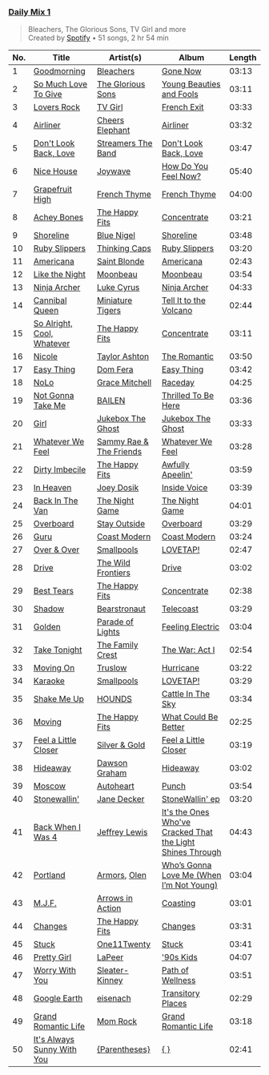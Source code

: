 ### [Daily Mix 1](https://open.spotify.com/playlist/37i9dQZF1E39Gzb56luQni)

> Bleachers, The Glorious Sons, TV Girl and more<br>
> Created by [Spotify](https://open.spotify.com/user/spotify) • 51 songs, 2 hr 54 min

| No. | Title | Artist(s) | Album | Length |
|---|---|---|---|---|
| 1 | [Goodmorning](https://open.spotify.com/track/1K13OsIMc0HLgEJHZoWH78) | [Bleachers](https://open.spotify.com/artist/2eam0iDomRHGBypaDQLwWI) | [Gone Now](https://open.spotify.com/album/10HKbC9lKDHGQvndGck6XJ) | 03:13 |
| 2 | [So Much Love To Give](https://open.spotify.com/track/0wxx3HTXvedmkKM0a19wk6) | [The Glorious Sons](https://open.spotify.com/artist/5CPxrqCStgt6AfI4fLiedH) | [Young Beauties and Fools](https://open.spotify.com/album/7bauAaXGIb5m0O5zliJKwE) | 03:11 |
| 3 | [Lovers Rock](https://open.spotify.com/track/1H7zdcRD0gLGQY0w5ejGgX) | [TV Girl](https://open.spotify.com/artist/0Y6dVaC9DZtPNH4591M42W) | [French Exit](https://open.spotify.com/album/6WrxgVbi9Q96gV8tZMq3FH) | 03:33 |
| 4 | [Airliner](https://open.spotify.com/track/0Jy5pHquEORpow96BnA2Q5) | [Cheers Elephant](https://open.spotify.com/artist/2KpfVM6sB13Tw3osJlgkMi) | [Airliner](https://open.spotify.com/album/2SbDcRScS3tgDEgvhxUvru) | 03:32 |
| 5 | [Don't Look Back, Love](https://open.spotify.com/track/7gU1wVhRlI2IggnBxb2oWr) | [Streamers The Band](https://open.spotify.com/artist/5EW1xu5QCRA0qFKRt6Izv5) | [Don't Look Back, Love](https://open.spotify.com/album/7v9QeuHRo45FVaHwsY66JA) | 03:47 |
| 6 | [Nice House](https://open.spotify.com/track/0GAvMukpDYssdZgMLsSuhx) | [Joywave](https://open.spotify.com/artist/1UfzhwcOR4yfX7yHTPfC9m) | [How Do You Feel Now?](https://open.spotify.com/album/6uSfC7gekwOjvPmTAIwgQR) | 05:40 |
| 7 | [Grapefruit High](https://open.spotify.com/track/0xfveiYa3WtRrKoHHzX8N4) | [French Thyme](https://open.spotify.com/artist/2HgiBJbsjHrVGr7PB9Npuf) | [French Thyme](https://open.spotify.com/album/55Ll3MdieTzKQnzFPiGZTU) | 04:00 |
| 8 | [Achey Bones](https://open.spotify.com/track/3uID7q0TIJR2049Uemxa7r) | [The Happy Fits](https://open.spotify.com/artist/73rPcaYEhBd0UuVZBqqyQJ) | [Concentrate](https://open.spotify.com/album/5UCnciztNUwwv3dMBHzWX7) | 03:21 |
| 9 | [Shoreline](https://open.spotify.com/track/109ViLPfkEingWYPYW7iWq) | [Blue Nigel](https://open.spotify.com/artist/7ri8RX74d3dtvXWSBdU2iI) | [Shoreline](https://open.spotify.com/album/1s6kV6LZWVjRUQiYFrVNsw) | 03:48 |
| 10 | [Ruby Slippers](https://open.spotify.com/track/0dKobYXW0371JYQdSCA6Fe) | [Thinking Caps](https://open.spotify.com/artist/1TBnFRWxRYyLv28SjTw4Ia) | [Ruby Slippers](https://open.spotify.com/album/3KXi13TKXhUNG6copQAnkJ) | 03:20 |
| 11 | [Americana](https://open.spotify.com/track/0gn5haQ6kcw73j0tt6GMap) | [Saint Blonde](https://open.spotify.com/artist/0nLQlvzkknOFtgjAzBCcqq) | [Americana](https://open.spotify.com/album/2GtHM4jn30aiDf5oVudNsq) | 02:43 |
| 12 | [Like the Night](https://open.spotify.com/track/2tDMiXqnTte9VHpvyndcLd) | [Moonbeau](https://open.spotify.com/artist/14vw9s3wtYCDjRzjAEvrmX) | [Moonbeau](https://open.spotify.com/album/6TN2V73KewtB9SyRdVYK4x) | 03:54 |
| 13 | [Ninja Archer](https://open.spotify.com/track/17zxYMbOvazeP3Xou85uen) | [Luke Cyrus](https://open.spotify.com/artist/7eUxT2qrnRN7aRmwmhRSdg) | [Ninja Archer](https://open.spotify.com/album/4iybsCtwuTJcax4fEU9rvZ) | 04:33 |
| 14 | [Cannibal Queen](https://open.spotify.com/track/7BMWunZCzpUdESUgWSuNRa) | [Miniature Tigers](https://open.spotify.com/artist/7xWU2A2lw1xf4zTjKhkrGK) | [Tell It to the Volcano](https://open.spotify.com/album/6LVXJslQ2aT7xyIBnDsXXj) | 02:44 |
| 15 | [So Alright, Cool, Whatever](https://open.spotify.com/track/5NxC33tgrysAEqc62yukdT) | [The Happy Fits](https://open.spotify.com/artist/73rPcaYEhBd0UuVZBqqyQJ) | [Concentrate](https://open.spotify.com/album/5UCnciztNUwwv3dMBHzWX7) | 03:11 |
| 16 | [Nicole](https://open.spotify.com/track/3Wx92MnUSBSPYGpzXipdkY) | [Taylor Ashton](https://open.spotify.com/artist/53t38sKooUEyyENANtticX) | [The Romantic](https://open.spotify.com/album/0RcL6UC5NlnEjd1r9yLYof) | 03:50 |
| 17 | [Easy Thing](https://open.spotify.com/track/7jtWhbOvAbtmZNl6ca6YvE) | [Dom Fera](https://open.spotify.com/artist/2qmjAtWVjMPWHHDdWilU6a) | [Easy Thing](https://open.spotify.com/album/0Uzliyh80coDCoGHkAn5Ov) | 03:42 |
| 18 | [NoLo](https://open.spotify.com/track/5tR4MFnmZKLjY5ccrSPyki) | [Grace Mitchell](https://open.spotify.com/artist/3VjZEaHXvNbCmV5jc0VfZR) | [Raceday](https://open.spotify.com/album/2KhYLcC6aBcnBfjD8N0FWA) | 04:25 |
| 19 | [Not Gonna Take Me](https://open.spotify.com/track/74R7xhfKhgWfCevFkwaLDs) | [BAILEN](https://open.spotify.com/artist/3sYoUB7tAeXO7sOAB8eaII) | [Thrilled To Be Here](https://open.spotify.com/album/03tlaFyvYYWHr16yGL01qZ) | 03:36 |
| 20 | [Girl](https://open.spotify.com/track/63OB8oKmBUUYiRtrRtFCvX) | [Jukebox The Ghost](https://open.spotify.com/artist/0L8jXe7QeS9oYUoXbANmX4) | [Jukebox The Ghost](https://open.spotify.com/album/3K5jW2vkunhourPeQ3DiwV) | 03:33 |
| 21 | [Whatever We Feel](https://open.spotify.com/track/4H9jGVkfJkjc6pWFfn2KSN) | [Sammy Rae & The Friends](https://open.spotify.com/artist/3lFDsTyYNPQc8WzJExnQWn) | [Whatever We Feel](https://open.spotify.com/album/4Qcemk272gcxq9D6ca40Xz) | 03:28 |
| 22 | [Dirty Imbecile](https://open.spotify.com/track/5erGUceK8ieHWtTXdnGP65) | [The Happy Fits](https://open.spotify.com/artist/73rPcaYEhBd0UuVZBqqyQJ) | [Awfully Apeelin'](https://open.spotify.com/album/2L4dQBiAsOxEFwjGqduCEI) | 03:59 |
| 23 | [In Heaven](https://open.spotify.com/track/0aLx2oyqTSgqeLGEoTIFP9) | [Joey Dosik](https://open.spotify.com/artist/3kANxNTLNOhxpOPoCbGq9E) | [Inside Voice](https://open.spotify.com/album/7znS7xCpnfBvXPIom6HAof) | 03:39 |
| 24 | [Back In The Van](https://open.spotify.com/track/3mVeFWqic9XNsaGC4JlO0e) | [The Night Game](https://open.spotify.com/artist/79QO0Xmn1dZhvaLicS2Yrs) | [The Night Game](https://open.spotify.com/album/09Ft4FmAcy8CnuNoy9JbJN) | 04:01 |
| 25 | [Overboard](https://open.spotify.com/track/1UU5XKB9gMQd5lGAFHjYo6) | [Stay Outside](https://open.spotify.com/artist/2ryTEYHBsD0Ks4nytV1wle) | [Overboard](https://open.spotify.com/album/0NGWQlhXnZPGXVvdBhRuX5) | 03:29 |
| 26 | [Guru](https://open.spotify.com/track/5M7IGym8CgSVOMNvDAGheL) | [Coast Modern](https://open.spotify.com/artist/4wYk01oPJNfaEssVFL46oQ) | [Coast Modern](https://open.spotify.com/album/4jdtl0zpleiD135aYrg9D2) | 03:24 |
| 27 | [Over & Over](https://open.spotify.com/track/6WSJ5SmQubgYOXM66Eo9va) | [Smallpools](https://open.spotify.com/artist/4iiQabGKtS2RtTKpVkrVTw) | [LOVETAP!](https://open.spotify.com/album/59xqFRG2IgFTsZtQ73yIp6) | 02:47 |
| 28 | [Drive](https://open.spotify.com/track/0xeujGRaJuomKNaRG5htma) | [The Wild Frontiers](https://open.spotify.com/artist/6MSLrBhuD58g7gSmLJ6ux7) | [Drive](https://open.spotify.com/album/2xdKwvBsXimHq6IDQxqroP) | 03:02 |
| 29 | [Best Tears](https://open.spotify.com/track/7nF74JcG12aaD8lV9SJVTu) | [The Happy Fits](https://open.spotify.com/artist/73rPcaYEhBd0UuVZBqqyQJ) | [Concentrate](https://open.spotify.com/album/5UCnciztNUwwv3dMBHzWX7) | 02:38 |
| 30 | [Shadow](https://open.spotify.com/track/7MeUp2FtccINi9zxXf9hdO) | [Bearstronaut](https://open.spotify.com/artist/0zXLoQzzGrLfbk0xdr1os6) | [Telecoast](https://open.spotify.com/album/6B3t32pEGSCk30KPXBgFfF) | 03:29 |
| 31 | [Golden](https://open.spotify.com/track/4Hqlo1XhohWyonvWJ2U3Mn) | [Parade of Lights](https://open.spotify.com/artist/5acfZKELBZRBvyhrC0kzG1) | [Feeling Electric](https://open.spotify.com/album/4R3oHtT1imVg7n0Byt783d) | 03:04 |
| 32 | [Take Tonight](https://open.spotify.com/track/2vJM4WThmgki6va6dHDXgg) | [The Family Crest](https://open.spotify.com/artist/44CB1c0W2h1XR2vB7AKpa7) | [The War: Act I](https://open.spotify.com/album/0KKZkLLD7POuAXjohL6eDg) | 02:54 |
| 33 | [Moving On](https://open.spotify.com/track/5fqDZGIft1SsjbmwkFZQU5) | [Truslow](https://open.spotify.com/artist/0zBShgJCo19qQZtM0CZxJv) | [Hurricane](https://open.spotify.com/album/36VsMgbY28pCqkiO95mRm9) | 03:22 |
| 34 | [Karaoke](https://open.spotify.com/track/2uV2tyFZ0Eex2Lsc8shIfN) | [Smallpools](https://open.spotify.com/artist/4iiQabGKtS2RtTKpVkrVTw) | [LOVETAP!](https://open.spotify.com/album/59xqFRG2IgFTsZtQ73yIp6) | 03:29 |
| 35 | [Shake Me Up](https://open.spotify.com/track/0EIPG3node5BmKOSL1lK2p) | [HOUNDS](https://open.spotify.com/artist/3wfFKDeVtzn1b3hcpu6kE1) | [Cattle In The Sky](https://open.spotify.com/album/56TbaO16SLDT0mc1qYEV0G) | 03:34 |
| 36 | [Moving](https://open.spotify.com/track/5TDKVewGnZIbQP2E0XZvLj) | [The Happy Fits](https://open.spotify.com/artist/73rPcaYEhBd0UuVZBqqyQJ) | [What Could Be Better](https://open.spotify.com/album/7FhH5nGululV6EAqwf6X0c) | 02:25 |
| 37 | [Feel a Little Closer](https://open.spotify.com/track/6wWZavi19onRMKXfwRfoWj) | [Silver & Gold](https://open.spotify.com/artist/3p3TLOpkXs5Pnrk43fvbI6) | [Feel a Little Closer](https://open.spotify.com/album/6reRLDS5WxVmq2Q8GtvtiC) | 03:19 |
| 38 | [Hideaway](https://open.spotify.com/track/4Y5heiZKyYveKZYiOemYoa) | [Dawson Graham](https://open.spotify.com/artist/5f9y5w6nDgjE6fi9E5Xya2) | [Hideaway](https://open.spotify.com/album/4ixfqEpJYIgtFP8SpbQqg1) | 03:02 |
| 39 | [Moscow](https://open.spotify.com/track/4ylE1Sl2wohbCvToD1fHsl) | [Autoheart](https://open.spotify.com/artist/5Lm1CMoa8VOCBCLZesAcvc) | [Punch](https://open.spotify.com/album/20bkjspFsWh7ziPeFeB9xM) | 03:54 |
| 40 | [Stonewallin'](https://open.spotify.com/track/4FJCtKyh62FUn1XoARF694) | [Jane Decker](https://open.spotify.com/artist/6gwexMlbo78wmlBF8U2V6r) | [StoneWallin' ep](https://open.spotify.com/album/6iqV9RBfxKsCQChJe8wvxG) | 03:20 |
| 41 | [Back When I Was 4](https://open.spotify.com/track/0S4d4vdLZHId4ct2fgk0JR) | [Jeffrey Lewis](https://open.spotify.com/artist/2Icsf5D1lAs2EFx6kggg5D) | [It's the Ones Who've Cracked That the Light Shines Through](https://open.spotify.com/album/4GqPBbYTgJ8PrYV3fSB7Db) | 04:43 |
| 42 | [Portland](https://open.spotify.com/track/3TTbhb3ZgAX7a8DL6BWhDe) | [Armors](https://open.spotify.com/artist/0m34JtkojthW5WYugFm0e3), [Olen](https://open.spotify.com/artist/1ycmdsCizcXAQYDUgqHXbe) | [Who’s Gonna Love Me (When I’m Not Young)](https://open.spotify.com/album/75cLYF9N4P7YEPkj2U5yTL) | 03:04 |
| 43 | [M.J.F.](https://open.spotify.com/track/6jaat2XxixVZRpv2k8KtcE) | [Arrows in Action](https://open.spotify.com/artist/467o5z7PYxbXFAGA0mvhAQ) | [Coasting](https://open.spotify.com/album/7LC9ma0YZ0fQumrUkWJVwT) | 03:01 |
| 44 | [Changes](https://open.spotify.com/track/1OJg6070T1v5dVZoU8uj0m) | [The Happy Fits](https://open.spotify.com/artist/73rPcaYEhBd0UuVZBqqyQJ) | [Changes](https://open.spotify.com/album/4UySs59gSRB08g9WEF5Gow) | 03:31 |
| 45 | [Stuck](https://open.spotify.com/track/2XAeV1EHYkj7lpX06bX77O) | [One11Twenty](https://open.spotify.com/artist/6Q6ihEGDbwzz1GUjerKPRL) | [Stuck](https://open.spotify.com/album/2DpneitCWoyah1r2XJ8EPB) | 03:41 |
| 46 | [Pretty Girl](https://open.spotify.com/track/6k7XKEdFxepEpxbwjeOZqI) | [LaPeer](https://open.spotify.com/artist/6rPGKWFVuwuRPPuh1QitHc) | ['90s Kids](https://open.spotify.com/album/5m0Qi0Nb6i8sQSqUu6HL69) | 04:07 |
| 47 | [Worry With You](https://open.spotify.com/track/4wDQgrs6Ymm6Ufpu5qWb7N) | [Sleater-Kinney](https://open.spotify.com/artist/4wLIbcoqmqI4WZHDiBxeCB) | [Path of Wellness](https://open.spotify.com/album/2EQxYuMIrAs2SjeSZ4iwxA) | 03:51 |
| 48 | [Google Earth](https://open.spotify.com/track/4IUXrIvqGk0XMxuXnwJo8m) | [eisenach](https://open.spotify.com/artist/0RO451V3eGOiatc3IQXtG7) | [Transitory Places](https://open.spotify.com/album/1gKHcViomHY6feWQXoSuSk) | 02:29 |
| 49 | [Grand Romantic Life](https://open.spotify.com/track/2sL9oNbbcToqV7CKnpHUzm) | [Mom Rock](https://open.spotify.com/artist/6xwv9O4HYAqPMp1bbSqufi) | [Grand Romantic Life](https://open.spotify.com/album/4TN7Zkl7TnC2J1ETVWXb2a) | 03:18 |
| 50 | [It's Always Sunny With You](https://open.spotify.com/track/4pF42a0ckjj7S0g2U4twgI) | [{Parentheses}](https://open.spotify.com/artist/2M5FAo9wD9hyBf2aZEIIg6) | [{ }](https://open.spotify.com/album/6AlnWCxhtYkMF2gq30omFn) | 02:41 |
